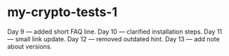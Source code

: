 # my-crypto-tests-1
Day 9 — added short FAQ line.
Day 10 — clarified installation steps.
Day 11 — small link update.
Day 12 — removed outdated hint.
Day 13 — add note about versions.
